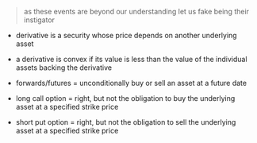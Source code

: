 > as these events are beyond our understanding let us fake being their instigator

- derivative is a security whose price depends on another underlying asset

- a derivative is convex if its value is less than the value of the individual assets backing the derivative


- forwards/futures = unconditionally buy or sell an asset at a future date
- long call option = right, but not the obligation to buy the underlying asset at a specified strike price
- short put option = right, but not the obligation to sell the underlying asset at a specified strike price 